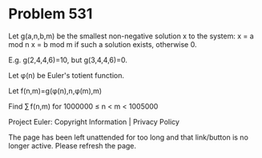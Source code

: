 #   Problem 531

   Let g(a,n,b,m) be the smallest non-negative solution x to the system:
   x = a mod n
   x = b mod m
   if such a solution exists, otherwise 0.

   E.g. g(2,4,4,6)=10, but g(3,4,4,6)=0.

   Let φ(n) be Euler's totient function.

   Let f(n,m)=g(φ(n),n,φ(m),m)

   Find ∑ f(n,m) for 1000000 ≤ n < m < 1005000

   Project Euler: Copyright Information | Privacy Policy

   The page has been left unattended for too long and that link/button is no
   longer active. Please refresh the page.
